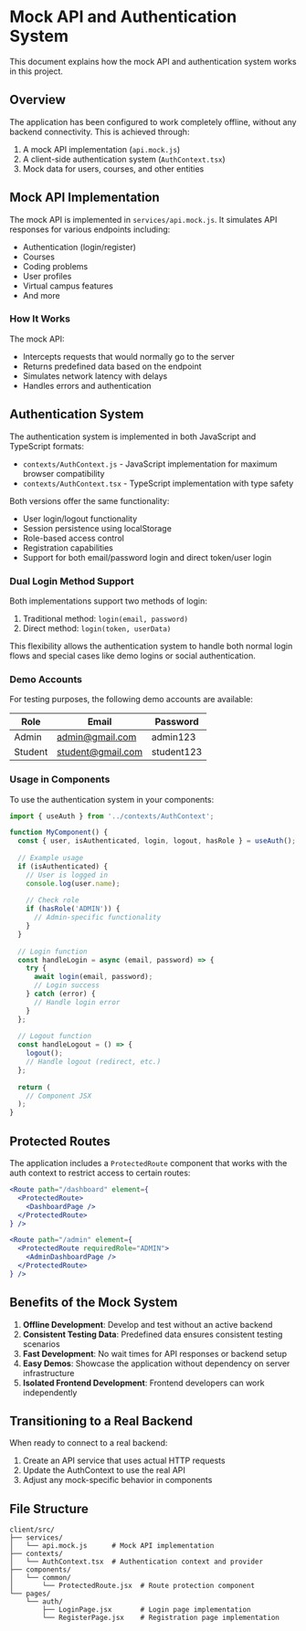 # Mock API and Authentication System

This document explains how the mock API and authentication system works in this project.

## Overview

The application has been configured to work completely offline, without any backend connectivity. This is achieved through:

1. A mock API implementation (`api.mock.js`)
2. A client-side authentication system (`AuthContext.tsx`)
3. Mock data for users, courses, and other entities

## Mock API Implementation

The mock API is implemented in `services/api.mock.js`. It simulates API responses for various endpoints including:

- Authentication (login/register)
- Courses
- Coding problems
- User profiles
- Virtual campus features
- And more

### How It Works

The mock API:
- Intercepts requests that would normally go to the server
- Returns predefined data based on the endpoint
- Simulates network latency with delays
- Handles errors and authentication

## Authentication System

The authentication system is implemented in both JavaScript and TypeScript formats:

- `contexts/AuthContext.js` - JavaScript implementation for maximum browser compatibility
- `contexts/AuthContext.tsx` - TypeScript implementation with type safety

Both versions offer the same functionality:

- User login/logout functionality
- Session persistence using localStorage
- Role-based access control
- Registration capabilities
- Support for both email/password login and direct token/user login

### Dual Login Method Support

Both implementations support two methods of login:

1. Traditional method: `login(email, password)`
2. Direct method: `login(token, userData)`

This flexibility allows the authentication system to handle both normal login flows and special cases like demo logins or social authentication.

### Demo Accounts

For testing purposes, the following demo accounts are available:

| Role   | Email             | Password   |
|--------|-------------------|------------|
| Admin  | admin@gmail.com   | admin123   |
| Student| student@gmail.com | student123 |

### Usage in Components

To use the authentication system in your components:

```jsx
import { useAuth } from '../contexts/AuthContext';

function MyComponent() {
  const { user, isAuthenticated, login, logout, hasRole } = useAuth();
  
  // Example usage
  if (isAuthenticated) {
    // User is logged in
    console.log(user.name);
    
    // Check role
    if (hasRole('ADMIN')) {
      // Admin-specific functionality
    }
  }
  
  // Login function
  const handleLogin = async (email, password) => {
    try {
      await login(email, password);
      // Login success
    } catch (error) {
      // Handle login error
    }
  };
  
  // Logout function
  const handleLogout = () => {
    logout();
    // Handle logout (redirect, etc.)
  };
  
  return (
    // Component JSX
  );
}
```

## Protected Routes

The application includes a `ProtectedRoute` component that works with the auth context to restrict access to certain routes:

```jsx
<Route path="/dashboard" element={
  <ProtectedRoute>
    <DashboardPage />
  </ProtectedRoute>
} />

<Route path="/admin" element={
  <ProtectedRoute requiredRole="ADMIN">
    <AdminDashboardPage />
  </ProtectedRoute>
} />
```

## Benefits of the Mock System

1. **Offline Development**: Develop and test without an active backend
2. **Consistent Testing Data**: Predefined data ensures consistent testing scenarios
3. **Fast Development**: No wait times for API responses or backend setup
4. **Easy Demos**: Showcase the application without dependency on server infrastructure
5. **Isolated Frontend Development**: Frontend developers can work independently

## Transitioning to a Real Backend

When ready to connect to a real backend:

1. Create an API service that uses actual HTTP requests
2. Update the AuthContext to use the real API
3. Adjust any mock-specific behavior in components

## File Structure

```
client/src/
├── services/
│   └── api.mock.js      # Mock API implementation
├── contexts/
│   └── AuthContext.tsx  # Authentication context and provider
├── components/
│   └── common/
│       └── ProtectedRoute.jsx  # Route protection component
└── pages/
    └── auth/
        ├── LoginPage.jsx       # Login page implementation
        └── RegisterPage.jsx    # Registration page implementation
``` 